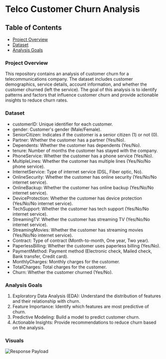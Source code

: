 # Telco Customer Churn Analysis

## Table of Contents

- [Project Overview](#project-overiew)
- [Dataset](#dataset)
- [Analysis Goals](#analysis-goals)

### Project Overview
This repository contains an analysis of customer churn for a telecommunications company. The dataset includes customer demographics, service details, account information, and whether the customer churned (left the service). The goal of this analysis is to identify patterns and factors that influence customer churn and provide actionable insights to reduce churn rates.


### Dataset
- customerID: Unique identifier for each customer.
- gender: Customer's gender (Male/Female).
- SeniorCitizen: Indicates if the customer is a senior citizen (1) or not (0).
- Partner: Whether the customer has a partner (Yes/No).
- Dependents: Whether the customer has dependents (Yes/No).
- tenure: Number of months the customer has stayed with the company.
- PhoneService: Whether the customer has a phone service (Yes/No).
- MultipleLines: Whether the customer has multiple lines (Yes/No/No phone service).
- InternetService: Type of internet service (DSL, Fiber optic, No).
- OnlineSecurity: Whether the customer has online security (Yes/No/No internet service).
- OnlineBackup: Whether the customer has online backup (Yes/No/No internet service).
- DeviceProtection: Whether the customer has device protection (Yes/No/No internet service).
- TechSupport: Whether the customer has tech support (Yes/No/No internet service).
- StreamingTV: Whether the customer has streaming TV (Yes/No/No internet service).
- StreamingMovies: Whether the customer has streaming movies (Yes/No/No internet service).
- Contract: Type of contract (Month-to-month, One year, Two year).
- PaperlessBilling: Whether the customer uses paperless billing (Yes/No).
- PaymentMethod: Payment method (Electronic check, Mailed check, Bank transfer, Credit card).
- MonthlyCharges: Monthly charges for the customer.
- TotalCharges: Total charges for the customer.
- Churn: Whether the customer churned (Yes/No).

### Analysis Goals
1. Exploratory Data Analysis (EDA): Understand the distribution of features and their relationship with churn.
2. Feature Importance: Identify which features are most predictive of churn.
3. Predictive Modeling: Build a model to predict customer churn.
4. Actionable Insights: Provide recommendations to reduce churn based on the analysis.

<!--
### Objectives
- Perform Exploratory Data Analysis (EDA) on customer data.
- Identify trends and patterns in churn behavior.
- Build predictive models to classify customers likely to churn.
- Provide actionable insights and business recommendations.
-->

### Visuals
![Response Payload](https://github.com/user-attachments/assets/ed615960-9614-4716-9b26-69c28939ed56)


<!--
### Business Insights
- Customers with longer call durations but low customer support interaction are less likely to churn.
- Monthly contract customers are at higher risk of churn than annual contract customers.
- Churn is significantly higher among customers with high service issues and low engagement.

### Data Sources
Source: Kaggle
Size: ~7,000 records
Features: Demographics, Account Info, Usage Patterns, Contract Type, Churn Status

### Tools
- MS Excel - Data Cleaning
  - [Download here](https://microsoft.com)
- SQL Server - Data Analysis
- Power BI - Creating reports

### Data Cleaning/Preparation
In the initial data preparation phase, we performed the following tasks:
1. Data loading and inspection
2. Handling missing values
3. Data cleaning and formatting

### Recommendations
Based on the findings, the following business actions are recommended:

1. Encourage Long-Term Contracts:
Offer discounts or incentives for customers to move from monthly to yearly contracts.
2. Improve Onboarding Experience:
Reduce early churn by enhancing support and engagement during the first 3–6 months.
3. Review Pricing Strategy:
High monthly charges were linked with higher churn, especially for low-tenure users—consider bundling or discounts.
4. Target At-Risk Customers:
Use predictive churn scores to prioritize customer retention campaigns and personalized outreach.
5. Digital Payment Engagement:
Promote use of auto-pay or credit card payments which are associated with lower churn compared to electronic checks.

### Limitations

💻
|S/N|Tools|
|---|---|
|1|Excel|
|2|SQL|
|3|PowerBI|

`column1`


**bold**


*italic*

